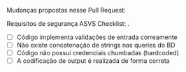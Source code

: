 Mudanças propostas nesse Pull Request:

Requisitos de segurança ASVS Checklist:
.

   - [ ] Código implementa validações de entrada correamente
   - [ ] Não existe concatenação de strings nas queries do BD
   - [ ] Código não possui credenciais chumbadas (hardcoded)
   - [ ] A codificação de output é realizada de forma correta
